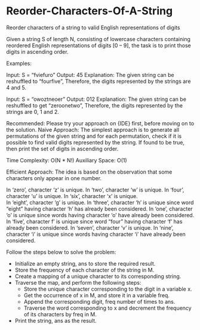 # Reorder-Characters-Of-A-String
Reorder characters of a string to valid English representations of digits

Given a string S of length N, consisting of lowercase characters containing reordered English representations of digits [0 – 9], the task is to print those digits in ascending order.

Examples:

Input: S = “fviefuro”
Output: 45
Explanation: The given string can be reshuffled to “fourfive”, Therefore, the digits represented by the strings are 4 and 5.

Input: S = “owoztneoer”
Output: 012
Explanation: The given string can be reshuffled to get “zeroonetwo”, Therefore, the digits represented by the strings are 0, 1 and 2.

Recommended: Please try your approach on {IDE} first, before moving on to the solution.
Naive Approach: The simplest approach is to generate all permutations of the given string and for each permutation, check if it is possible to find valid digits represented by the string. If found to be true, then print the set of digits in ascending order.


Time Complexity: O(N * N!)
Auxiliary Space: O(1)

Efficient Approach: The idea is based on the observation that some characters only appear in one number.

In ‘zero’, character ‘z’ is unique.
In ‘two’, character ‘w’ is unique.
In ‘four’, character ‘u’ is unique.
In ‘six’, character ‘x’ is unique.  
In ‘eight’, character ‘g’ is unique.
In ‘three’, character ‘h’ is unique since word “eight” having character ‘h’ has already been considered.
In ‘one’, character ‘o’ is unique since words having character ‘o’ have already been considered.
In ‘five’, character f’ is unique since word “four” having character ‘f’ has already been considered.
In ‘seven’, character ‘v’ is unique.
In ‘nine’, character ‘i’ is unique since words having character ‘i’ have already been considered.

Follow the steps below to solve the problem:

  * Initialize an empty string, ans to store the required result.
  * Store the frequency of each character of the string in M.
  * Create a mapping of a unique character to its corresponding string.
  * Traverse the map, and perform the following steps:
    * Store the unique character corresponding to the digit in a variable x.
    * Get the occurrence of x in M, and store it in a variable freq.
    * Append the corresponding digit, freq number of times to ans.
    * Traverse the word corresponding to x and decrement the frequency of its characters by freq in M.
  * Print the string, ans as the result. 
